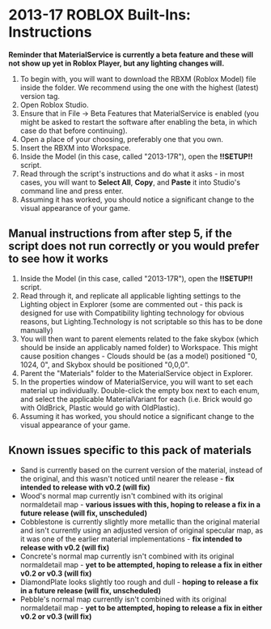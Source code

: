# 2013-17 ROBLOX Built-Ins: Instructions

**Reminder that MaterialService is currently a beta feature and these will not show up yet in Roblox Player, but any lighting changes will.**

1. To begin with, you will want to download the RBXM (Roblox Model) file inside the folder. We recommend using the one with the highest (latest) version tag.
2. Open Roblox Studio.
3. Ensure that in File -> Beta Features that MaterialService is enabled (you might be asked to restart the software after enabling the beta, in which case do that before continuing).
4. Open a place of your choosing, preferably one that you own.
5. Insert the RBXM into Workspace.
6. Inside the Model (in this case, called "2013-17R"), open the **!!SETUP!!** script.
7. Read through the script's instructions and do what it asks - in most cases, you will want to **Select All**, **Copy**, and **Paste** it into Studio's command line and press enter.
8. Assuming it has worked, you should notice a significant change to the visual appearance of your game.

## Manual instructions from after step 5, if the script does not run correctly or you would prefer to see how it works ##
1. Inside the Model (in this case, called "2013-17R"), open the **!!SETUP!!** script.
2. Read through it, and replicate all applicable lighting settings to the Lighting object in Explorer (some are commented out - this pack is designed for use with Compatibility lighting technology for obvious reasons, but Lighting.Technology is not scriptable so this has to be done manually)
3. You will then want to parent elements related to the fake skybox (which should be inside an applicably named folder) to Workspace. This might cause position changes - Clouds should be (as a model) positioned "0, 1024, 0", and Skybox should be positioned "0,0,0".
4. Parent the "Materials" folder to the MaterialService object in Explorer.
5. In the properties window of MaterialService, you will want to set each material up individually. Double-click the empty box next to each enum, and select the applicable MaterialVariant for each (i.e. Brick would go with OldBrick, Plastic would go with OldPlastic).
6. Assuming it has worked, you should notice a significant change to the visual appearance of your game.

## Known issues specific to this pack of materials ##
- Sand is currently based on the current version of the material, instead of the original, and this wasn't noticed until nearer the release - **fix intended to release with v0.2 (will fix)**
- Wood's normal map currently isn't combined with its original normaldetail map - **various issues with this, hoping to release a fix in a future release (will fix, unscheduled)**
- Cobblestone is currently slightly more metallic than the original material and isn't currently using an adjusted version of original specular map, as it was one of the earlier material implementations - **fix intended to release with v0.2 (will fix)**
- Concrete's normal map currently isn't combined with its original normaldetail map - **yet to be attempted, hoping to release a fix in either v0.2 or v0.3 (will fix)**
- DiamondPlate looks slightly too rough and dull - **hoping to release a fix in a future release (will fix, unscheduled)**
- Pebble's normal map currently isn't combined with its original normaldetail map - **yet to be attempted, hoping to release a fix in either v0.2 or v0.3 (will fix)**
